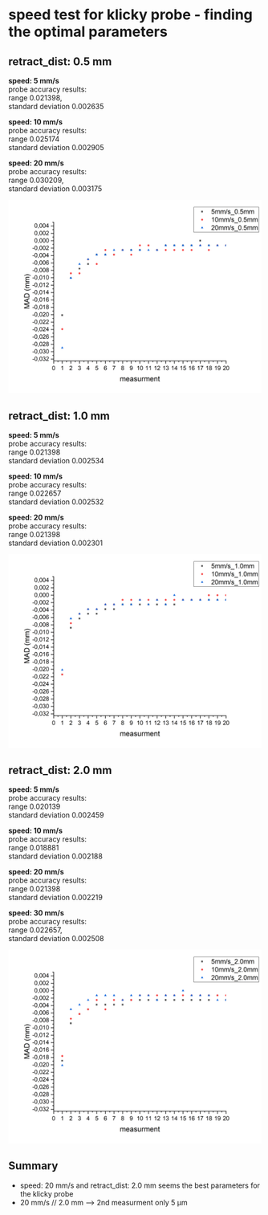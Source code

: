 # speed test for klicky probe - finding the optimal parameters

## **retract_dist: 0.5 mm**  
**speed: 5 mm/s**  
probe accuracy results:  
range 0.021398,  
standard deviation 0.002635  

**speed: 10 mm/s**  
probe accuracy results:  
range 0.025174  
standard deviation 0.002905  

**speed: 20 mm/s**  
probe accuracy results:  
range 0.030209,  
standard deviation 0.003175  

![This is an image](https://github.com/a-maze-1ng/Klicky-vs.-Unklicky/blob/main/pic/05_retract.png)


## **retract_dist: 1.0 mm**  
**speed: 5 mm/s**  
probe accuracy results:  
range 0.021398  
standard deviation 0.002534  

**speed: 10 mm/s**  
probe accuracy results:  
range 0.022657  
standard deviation 0.002532  

**speed: 20 mm/s**  
probe accuracy results:  
range 0.021398  
standard deviation 0.002301  

![This is an image](https://github.com/a-maze-1ng/Klicky-vs.-Unklicky/blob/main/pic/1_retract.png)

## **retract_dist: 2.0 mm**  
**speed: 5 mm/s**  
probe accuracy results:  
range 0.020139  
standard deviation 0.002459  

**speed: 10 mm/s**  
probe accuracy results:  
range 0.018881  
standard deviation 0.002188  

**speed: 20 mm/s**  
probe accuracy results:  
range 0.021398  
standard deviation 0.002219  

**speed: 30 mm/s**  
probe accuracy results:  
range 0.022657,  
standard deviation 0.002508  

![This is an image](https://github.com/a-maze-1ng/Klicky-vs.-Unklicky/blob/main/pic/2_retract.png)

## **Summary**  
* speed: 20 mm/s and retract_dist: 2.0 mm seems the best parameters for the klicky probe
* 20 mm/s // 2.0 mm --> 2nd measurment only 5 µm

